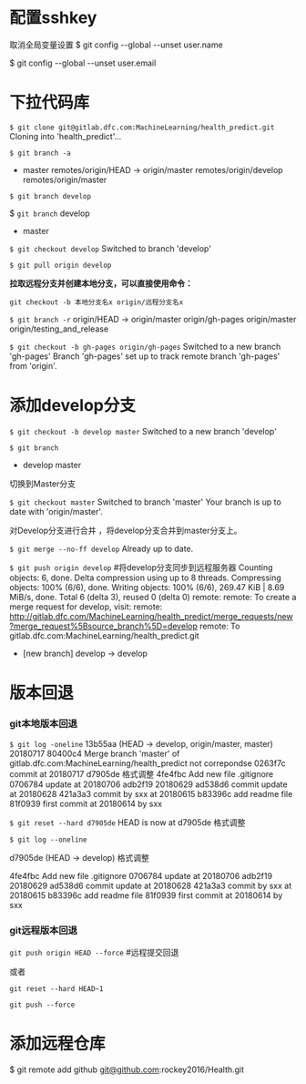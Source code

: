 # 配置sshkey

取消全局变量设置
$ git config --global --unset user.name

$ git config --global --unset user.email

 

# 下拉代码库

`$ git clone git@gitlab.dfc.com:MachineLearning/health_predict.git`
Cloning into 'health_predict'...

<!--克隆完成之后，可以看见一些git相关文件，实际上Git自动clone的是远程的master分支，并且把本地的master分支和远程的master分支对应起来。-->

`$ git branch -a`  <!--查看所有远程分支-->

* master
  remotes/origin/HEAD -> origin/master
  remotes/origin/develop
  remotes/origin/master

`$ git branch develop`  <!--创建远程origin的develop分支到本地--> 

$ `git branch`  <!--查看本地分支develop-->
  develop
* master

`$ git checkout develop`  <!--切换到本地develop分支-->
Switched to branch 'develop'

`$ git pull origin develop`  <!--从远程获取最新版本并merge到本地 ，git pull 相当于git fetch 和 git merge。在实际使用中，git fetch更安全一些，因为在merge前，我们可以查看更新情况，然后再决定是否合并 。-->



**拉取远程分支并创建本地分支，可以直接使用命令：**

`git checkout -b 本地分支名x origin/远程分支名x`

`$ git branch -r`
  origin/HEAD -> origin/master
  origin/gh-pages
  origin/master
  origin/testing_and_release


`$ git checkout -b gh-pages origin/gh-pages`
Switched to a new branch 'gh-pages'
Branch 'gh-pages' set up to track remote branch 'gh-pages' from 'origin'.

# 添加develop分支

`$ git checkout -b develop master`
Switched to a new branch 'develop'


`$ git branch`

* develop
  master

切换到Master分支 

`$ git checkout master`
Switched to branch 'master'
Your branch is up to date with 'origin/master'.

对Develop分支进行合并 ，将develop分支合并到master分支上。

`$ git merge --no-ff develop`
Already up to date.

<!--使用--no-ff参数后，会执行正常合并，在Master分支上生成一个新节点。为了保证版本演进的清晰，我们希望采用这种做法。--> 

`$ git push origin develop`  #将develop分支同步到远程服务器
Counting objects: 6, done.
Delta compression using up to 8 threads.
Compressing objects: 100% (6/6), done.
Writing objects: 100% (6/6), 269.47 KiB | 8.69 MiB/s, done.
Total 6 (delta 3), reused 0 (delta 0)
remote:
remote: To create a merge request for develop, visit:
remote:   http://gitlab.dfc.com/MachineLearning/health_predict/merge_requests/new?merge_request%5Bsource_branch%5D=develop
remote:
To gitlab.dfc.com:MachineLearning/health_predict.git

 * [new branch]      develop -> develop

# 版本回退

###  git本地版本回退

`$ git log -oneline`
13b55aa (HEAD -> develop, origin/master, master) 20180717
80400c4 Merge branch 'master' of gitlab.dfc.com:MachineLearning/health_predict not correpondse
0263f7c commit at 20180717
d7905de 格式调整
4fe4fbc Add new file .gitignore
0706784 update at 20180706
adb2f19 20180629
ad538d6 commit update at 20180628
421a3a3 commit by sxx at 20180615
b83396c add readme file
81f0939 first commit at 20180614 by sxx

`$ git reset --hard d7905de`
HEAD is now at d7905de 格式调整

`$ git log --oneline`

d7905de (HEAD -> develop) 格式调整

4fe4fbc Add new file .gitignore
0706784 update at 20180706
adb2f19 20180629
ad538d6 commit update at 20180628
421a3a3 commit by sxx at 20180615
b83396c add readme file
81f0939 first commit at 20180614 by sxx



### git远程版本回退

`git push origin HEAD --force` #远程提交回退 

或者

`git reset --hard HEAD~1`

`git push --force` 



# 添加远程仓库

$ git remote add github git@github.com:rockey2016/Health.git



